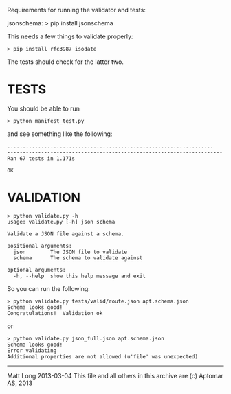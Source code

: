 Requirements for running the validator and tests:

jsonschema:
    > pip install jsonschema

This needs a few things to validate properly:

    > pip install rfc3987 isodate

The tests should check for the latter two.

# TESTS

You should be able to run

    > python manifest_test.py

and see something like the following:

~~~
...................................................................
----------------------------------------------------------------------
Ran 67 tests in 1.171s

OK
~~~

# VALIDATION

~~~
> python validate.py -h
usage: validate.py [-h] json schema

Validate a JSON file against a schema.

positional arguments:
  json        The JSON file to validate
  schema      The schema to validate against

optional arguments:
  -h, --help  show this help message and exit
~~~

So you can run the following:

~~~
> python validate.py tests/valid/route.json apt.schema.json
Schema looks good!
Congratulations!  Validation ok
~~~

or 

~~~
> python validate.py json_full.json apt.schema.json 
Schema looks good!
Error validating
Additional properties are not allowed (u'file' was unexpected)
~~~


---
Matt Long
2013-03-04
This file and all others in this archive are (c) Aptomar AS, 2013